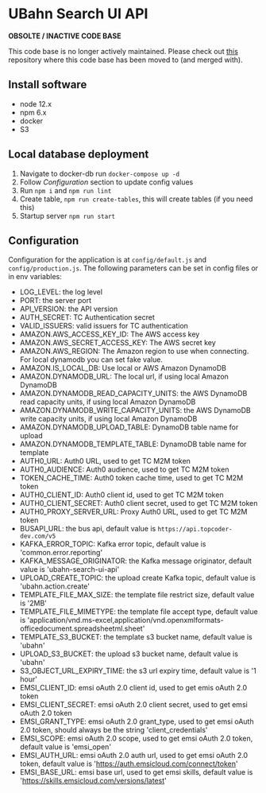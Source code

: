 # UBahn Search UI API

**OBSOLTE / INACTIVE CODE BASE**

This code base is no longer actively maintained. Please check out [this](https://github.com/topcoder-platform/u-bahn-app) repository where this code base has been moved to (and merged with).

## Install software

- node 12.x
- npm 6.x
- docker
- S3

## Local database deployment

1. Navigate to docker-db run `docker-compose up -d`
2. Follow *Configuration* section to update config values
3. Run `npm i` and `npm run lint`
4. Create table, `npm run create-tables`, this will create tables (if you need this)
5. Startup server `npm run start`

## Configuration

Configuration for the application is at `config/default.js` and `config/production.js`. The following parameters can be set in config files or in env variables:

- LOG_LEVEL: the log level
- PORT: the server port
- API_VERSION: the API version
- AUTH_SECRET: TC Authentication secret
- VALID_ISSUERS: valid issuers for TC authentication
- AMAZON.AWS_ACCESS_KEY_ID: The AWS access key
- AMAZON.AWS_SECRET_ACCESS_KEY: The AWS secret key
- AMAZON.AWS_REGION: The Amazon region to use when connecting. For local dynamodb you can set fake value.
- AMAZON.IS_LOCAL_DB: Use local or AWS Amazon DynamoDB
- AMAZON.DYNAMODB_URL: The local url, if using local Amazon DynamoDB
- AMAZON.DYNAMODB_READ_CAPACITY_UNITS: the AWS DynamoDB read capacity units, if using local Amazon DynamoDB
- AMAZON.DYNAMODB_WRITE_CAPACITY_UNITS: the AWS DynamoDB write capacity units, if using local Amazon DynamoDB
- AMAZON.DYNAMODB_UPLOAD_TABLE: DynamoDB table name for upload
- AMAZON.DYNAMODB_TEMPLATE_TABLE: DynamoDB table name for template
- AUTH0_URL: Auth0 URL, used to get TC M2M token
- AUTH0_AUDIENCE: Auth0 audience, used to get TC M2M token
- TOKEN_CACHE_TIME: Auth0 token cache time, used to get TC M2M token
- AUTH0_CLIENT_ID: Auth0 client id, used to get TC M2M token
- AUTH0_CLIENT_SECRET: Auth0 client secret, used to get TC M2M token
- AUTH0_PROXY_SERVER_URL: Proxy Auth0 URL, used to get TC M2M token
- BUSAPI_URL: the bus api, default value is `https://api.topcoder-dev.com/v5`
- KAFKA_ERROR_TOPIC: Kafka error topic, default value is 'common.error.reporting'
- KAFKA_MESSAGE_ORIGINATOR: the Kafka message originator, default value is 'ubahn-search-ui-api'
- UPLOAD_CREATE_TOPIC: the upload create Kafka topic, default value is 'ubahn.action.create'
- TEMPLATE_FILE_MAX_SIZE: the template file restrict size, default value is '2MB'
- TEMPLATE_FILE_MIMETYPE: the template file accept type, default value is 'application/vnd.ms-excel,application/vnd.openxmlformats-officedocument.spreadsheetml.sheet'
- TEMPLATE_S3_BUCKET: the template s3 bucket name, default value is 'ubahn'
- UPLOAD_S3_BUCKET: the upload s3 bucket name, default value is 'ubahn'
- S3_OBJECT_URL_EXPIRY_TIME: the s3 url expiry time, default value is '1 hour'
- EMSI_CLIENT_ID: emsi oAuth 2.0 client id, used to get emis oAuth 2.0 token
- EMSI_CLIENT_SECRET: emsi oAuth 2.0 client secret, used to get emsi oAuth 2.0 token
- EMSI_GRANT_TYPE: emsi oAuth 2.0 grant_type, used to get emsi oAuth 2.0 token, should always be the string 'client_credentials'
- EMSI_SCOPE: emsi oAuth 2.0 scope, used to get emsi oAuth 2.0 token, default value is 'emsi_open'
- EMSI_AUTH_URL: emsi oAuth 2.0 auth url, used to get emsi oAuth 2.0 token, default value is 'https://auth.emsicloud.com/connect/token'
- EMSI_BASE_URL: emsi base url, used to get emsi skills, default value is 'https://skills.emsicloud.com/versions/latest'
